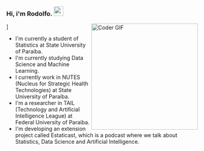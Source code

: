 ### Hi, i'm Rodolfo. <img src="https://media.giphy.com/media/hvRJCLFzcasrR4ia7z/giphy.gif" width="25px">
<img align="right" src="https://i.imgur.com/mVIr207.gif" alt="Coder GIF" height="280">]

<!--
**RodolfoPF/RodolfoPF** is a ✨ _special_ ✨ repository because its `README.md` (this file) appears on your GitHub profile.

Here are some ideas to get you started:

- 🔭 I’m currently working on ...
- 🌱 I’m currently learning ...
- 👯 I’m looking to collaborate on ...
- 🤔 I’m looking for help with ...
- 💬 Ask me about ...
- 📫 How to reach me: ...
- 😄 Pronouns: ...
- ⚡ Fun fact: ...
-->
- I'm currently a student of Statistics at State University of Paraíba.
- I'm currently studying Data Science and Machine Learning.
- I currently work in NUTES (Nucleus for Strategic Health Technologies) at State University of Paraíba.
- I'm a researcher in TAIL (Technology and Artificial Intelligence League) at Federal University of Paraiba.
- I'm developing an extension project called Estaticast, which is a podcast where we talk about Statistics, Data Science and Artificial Intelligence.


